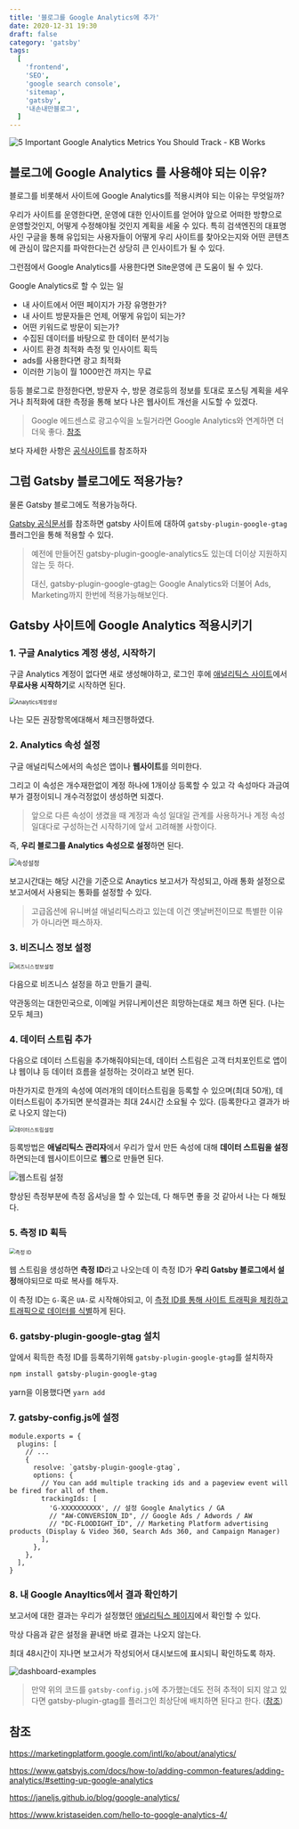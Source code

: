 ```yaml
---
title: '블로그를 Google Analytics에 추가'
date: 2020-12-31 19:30
draft: false
category: 'gatsby'
tags:
  [
    'frontend',
    'SEO',
    'google search console',
    'sitemap',
    'gatsby',
    '내손내만블로그',
  ]
---
```


![5 Important Google Analytics Metrics You Should Track - KB Works](https://kbworks.org/wp-content/uploads/2019/07/google-analytics-visual.png)

## 블로그에 Google Analytics 를 사용해야 되는 이유?

블로그를 비롯해서 사이트에 Google Analytics를 적용시켜야 되는 이유는 무엇일까?

우리가 사이트를 운영한다면, 운영에 대한 인사이트를 얻어야 앞으로 어떠한 방향으로 운영할것인지, 어떻게 수정해야될 것인지 계획을 세울 수 있다.
특히 검색엔진의 대표명사인 구글을 통해 유입되는 사용자들이 어떻게 우리 사이트를 찾아오는지와 어떤 콘텐츠에 관심이 많은지를 파악한다는건 상당히 큰 인사이트가 될 수 있다.

그런점에서 Google Analytics를 사용한다면 Site운영에 큰 도움이 될 수 있다.

Google Analytics로 할 수 있는 일

- 내 사이트에서 어떤 페이지가 가장 유명한가?
- 내 사이트 방문자들은 언제, 어떻게 유입이 되는가?
- 어떤 키워드로 방문이 되는가?
- 수집된 데이터를 바탕으로 한 데이터 분석기능
- 사이트 환경 최적화 측정 및 인사이트 획득
- ads를 사용한다면 광고 최적화
- 이러한 기능이 월 1000만건 까지는 무료

등등 블로그로 한정한다면,
방문자 수, 방문 경로등의 정보를 토대로 포스팅 계획을 세우거나 최적화에 대한 측정을 통해 보다 나은 웹사이트 개선을 시도할 수 있겠다.

> Google 에드센스로 광고수익을 노릴거라면 Google Analytics와 연계하면 더더욱 좋다. [참조](https://rankro.tistory.com/222)

보다 자세한 사항은 [공식사이트](https://marketingplatform.google.com/intl/ko/about/analytics/)를 참조하자

## 그럼 Gatsby 블로그에도 적용가능?

물론 Gatsby 블로그에도 적용가능하다.

[Gatsby 공식문서](https://www.gatsbyjs.com/docs/how-to/adding-common-features/adding-analytics/#setting-up-google-analytics)를 참조하면 gatsby 사이트에 대하여 `gatsby-plugin-google-gtag` 플러그인을 통해 적용할 수 있다.

> 예전에 만들어진 gatsby-plugin-google-analytics도 있는데 더이상 지원하지 않는 듯 하다.
>
> 대신, gatsby-plugin-google-gtag는 Google Analytics와 더불어 Ads, Marketing까지 한번에 적용가능해보인다.

## Gatsby 사이트에 Google Analytics 적용시키기

### 1. 구글 Analytics 계정 생성, 시작하기

구글 Analytics 계정이 없다면 새로 생성해야하고, 로그인 후에 [애널리틱스 사이트](https://marketingplatform.google.com/about/analytics/)에서 **무료사용 시작하기**로 시작하면 된다.

<img src="./Add-Google-Analytics-imgs/make-account.png" alt="Analytics계정생성" style="zoom:67%;" />

나는 모든 권장항목에대해서 체크진행하였다.

### 2. Analytics 속성 설정

구글 애널리틱스에서의 속성은 앱이나 **웹사이트**를 의미한다.

그리고 이 속성은 개수재한없이 계정 하나에 1개이상 등록할 수 있고 각 속성마다 과금여부가 결정이되니 개수걱정없이 생성하면 되겠다.

> 앞으로 다른 속성이 생겼을 때 계정과 속성 일대일 관계를 사용하거나 계정 속성 일대다로 구성하는건 시작하기에 앞서 고려해볼 사항이다.

즉, **우리 블로그를 Analytics 속성으로 설정**하면 된다.

<img src="./Add-Google-Analytics-imgs/set-property.png" alt="속성설정" style="zoom:80%;" />

보고시간대는 해당 시간을 기준으로 Anaytics 보고서가 작성되고, 아래 통화 설정으로 보고서에서 사용되는 통화를 설정할 수 있다.

> 고급옵션에 유니버설 애널리틱스라고 있는데 이건 옛날버전이므로 특별한 이유가 아니라면 패스하자.

### 3. 비즈니스 정보 설정

<img src="./Add-Google-Analytics-imgs/set-business-info.png" alt="비즈니스정보설정" style="zoom:67%;" />

다음으로 비즈니스 설정을 하고 만들기 클릭.

약관동의는 대한민국으로, 이메일 커뮤니케이션은 희망하는대로 체크 하면 된다. (나는 모두 체크)

### 4. 데이터 스트림 추가

다음으로 데이터 스트림을 추가해줘야되는데, 데이터 스트림은 고객 터치포인트로 앱이냐 웹이냐 등 데이터 흐름을 설정하는 것이라고 보면 된다.

마찬가지로 한개의 속성에 여러개의 데이터스트림을 등록할 수 있으며(최대 50개), 데이터스트림이 추가되면 분석결과는 최대 24시간 소요될 수 있다. (등록한다고 결과가 바로 나오지 않는다)

<img src="./Add-Google-Analytics-imgs/set-dataStream.png" alt="데이터스트림설정" style="zoom:67%;" />

등록방법은 **애널리틱스 관리자**에서 우리가 앞서 만든 속성에 대해 **데이터 스트림을 설정**하면되는데 웹사이트이므로 **웹**으로 만들면 된다.

![웹스트림 설정](./Add-Google-Analytics-imgs/set-webstream.png)

향상된 측정부분에 측정 옵셔닝을 할 수 있는데, 다 해두면 좋을 것 같아서 나는 다 해뒀다.

### 5. 측정 ID 획득

<img src="./Add-Google-Analytics-imgs/check-id.png" alt="측정 ID" style="zoom:67%;" />

웹 스트림을 생성하면 **측정 ID**라고 나오는데 이 측정 ID가 **우리 Gatsby 블로그에서 설정**해야되므로 따로 복사를 해두자.

이 측정 ID는 `G-`혹은 `UA-`로 시작해야되고, 이 <u>측정 ID를 통해 사이트 트래픽을 체킹하고 트래픽으로 데이터를 식별</u>하게 된다.

### 6. gatsby-plugin-google-gtag 설치

앞에서 획득한 측정 ID를 등록하기위해 `gatsby-plugin-google-gtag`를 설치하자

```bash
npm install gatsby-plugin-google-gtag
```

yarn을 이용했다면 `yarn add`

### 7. gatsby-config.js에 설정

```js{8-9}
module.exports = {
  plugins: [
    // ...
    {
      resolve: `gatsby-plugin-google-gtag`,
      options: {
        // You can add multiple tracking ids and a pageview event will be fired for all of them.
        trackingIds: [
          'G-XXXXXXXXXX', // 설정 Google Analytics / GA
          // "AW-CONVERSION_ID", // Google Ads / Adwords / AW
          // "DC-FLOODIGHT_ID", // Marketing Platform advertising products (Display & Video 360, Search Ads 360, and Campaign Manager)
        ],
      },
    },
  ],
}
```

### 8. 내 Google Anayltics에서 결과 확인하기

보고서에 대한 결과는 우리가 설정했던 [애널리틱스 페이지](https://analytics.google.com/analytics/web)에서 확인할 수 있다.

막상 다음과 같은 설정을 끝내면 바로 결과는 나오지 않는다.

최대 48시간이 지나면 보고서가 작성되어서 대시보드에 표시되니 확인하도록 하자.

![dashboard-examples](./Add-Google-Analytics-imgs/dashboard-examples.png)

> 만약 위의 코드를 `gatsby-config.js`에 추가했는데도 전혀 추적이 되지 않고 있다면 gatsby-plugin-gtag를 플러그인 최상단에 배치하면 된다고 한다. ([참조](https://janeljs.github.io/blog/google-analytics/))

## 참조

https://marketingplatform.google.com/intl/ko/about/analytics/

https://www.gatsbyjs.com/docs/how-to/adding-common-features/adding-analytics/#setting-up-google-analytics

https://janeljs.github.io/blog/google-analytics/

https://www.kristaseiden.com/hello-to-google-analytics-4/
